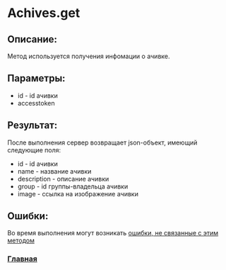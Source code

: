 # Achives.get

## Описание:
Метод используется получения инфомации о ачивке.

## Параметры:
* id - id ачивки
* accesstoken

## Результат:
После выполнения сервер возвращает json-объект, имеющий следующие поля:
* id - id ачивки
* name - название ачивки
* description - описание ачивки
* group - id группы-владельца ачивки
* image - ссылка на изображение ачивки 

## Ошибки:

Во время выполнения могут возникать [ошибки, не связанные с этим методом](../errors.md "Список ошибок")

### [Главная](../docs.md "Главная страница документации")